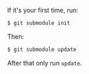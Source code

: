 If it's your first time, run:
```sh
$ git submodule init
```

Then:
```sh
$ git submodule update
```

After that only run `update`.
